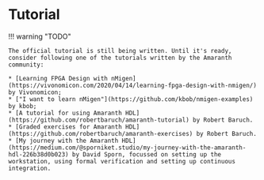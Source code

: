 # Tutorial

!!! warning "TODO"

    The official tutorial is still being written. Until it's ready, consider following one of the tutorials written by the Amaranth community:

    * [Learning FPGA Design with nMigen](https://vivonomicon.com/2020/04/14/learning-fpga-design-with-nmigen/) by Vivonomicon;
    * ["I want to learn nMigen"](https://github.com/kbob/nmigen-examples) by kbob;
    * [A tutorial for using Amaranth HDL](https://github.com/robertbaruch/amaranth-tutorial) by Robert Baruch.
    * [Graded exercises for Amaranth HDL](https://github.com/robertbaruch/amaranth-exercises) by Robert Baruch.
    * [My journey with the Amaranth HDL](https://medium.com/@sporniket.studio/my-journey-with-the-amaranth-hdl-226b38d0b023) by David Sporn, focussed on setting up the workstation, using formal verification and setting up continuous integration.
